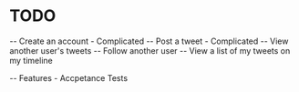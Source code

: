 TODO
====

-- Create an account - Complicated
-- Post a tweet - Complicated
-- View another user's tweets
-- Follow another user
-- View a list of my tweets on my timeline


-- Features - Accpetance Tests